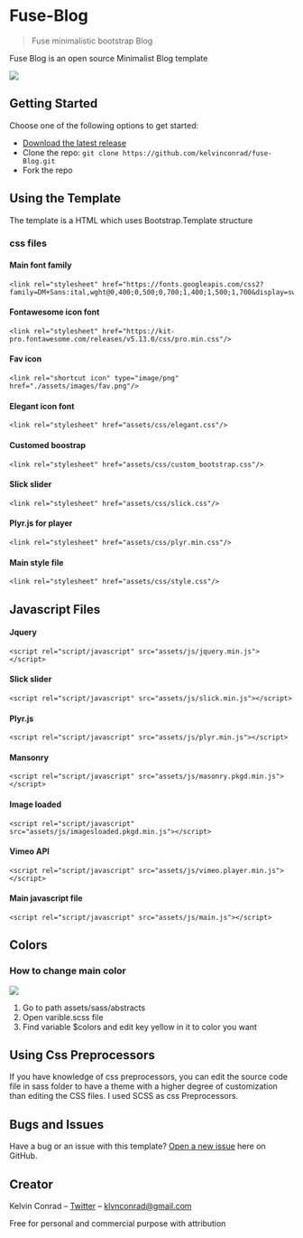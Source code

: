 # Fuse-Blog

>Fuse minimalistic bootstrap Blog

Fuse Blog is an open source Minimalist Blog template 

![](assets/images/gif/Fuse.gif)


## Getting Started

Choose one of the following options to get started:
* [Download the latest release](https://github.com/kelvinconrad/fuse-Blog/archive/main.zip)
* Clone the repo: `git clone https://github.com/kelvinconrad/fuse-Blog.git`
* Fork the repo

## Using the Template

The template is a HTML which uses Bootstrap.Template structure
### css files

#### Main font family
```
<link rel="stylesheet" href="https://fonts.googleapis.com/css2?family=DM+Sans:ital,wght@0,400;0,500;0,700;1,400;1,500;1,700&display=swap"/>
```

#### Fontawesome icon font
```
<link rel="stylesheet" href="https://kit-pro.fontawesome.com/releases/v5.13.0/css/pro.min.css"/>
```

#### Fav icon
```
<link rel="shortcut icon" type="image/png" href="./assets/images/fav.png"/>
```

#### Elegant icon font
```
<link rel="stylesheet" href="assets/css/elegant.css"/>
```

#### Customed boostrap
```
<link rel="stylesheet" href="assets/css/custom_bootstrap.css"/>
```

#### Slick slider
```
<link rel="stylesheet" href="assets/css/slick.css"/>
```

#### Plyr.js for player
```
<link rel="stylesheet" href="assets/css/plyr.min.css"/>
```

#### Main style file
```
<link rel="stylesheet" href="assets/css/style.css"/>
```
## Javascript Files

#### Jquery
```
<script rel="script/javascript" src="assets/js/jquery.min.js"></script>
```

#### Slick slider
```
<script rel="script/javascript" src="assets/js/slick.min.js"></script>
```

#### Plyr.js
```
<script rel="script/javascript" src="assets/js/plyr.min.js"></script>
```

#### Mansonry
```
<script rel="script/javascript" src="assets/js/masonry.pkgd.min.js"></script>
```

#### Image loaded
```
<script rel="script/javascript" src="assets/js/imagesloaded.pkgd.min.js"></script>
```

#### Vimeo API
```
<script rel="script/javascript" src="assets/js/vimeo.player.min.js"></script>
```

#### Main javascript file
```
<script rel="script/javascript" src="assets/js/main.js"></script>
```

## Colors
### How to change main color
![](https://i.ibb.co/346RgFy/colors.png)

1. Go to path assets/sass/abstracts
2. Open varible.scss file
3. Find variable $colors and edit key yellow in it to color you want

## Using Css Preprocessors
If you have knowledge of css preprocessors, you can edit the source code file in sass folder to have a theme with a higher degree of customization than editing the CSS files. I used SCSS as css Preprocessors. 

## Bugs and Issues

Have a bug or an issue with this template? [Open a new issue](https://github.com/kelvinconrad/fuse-Blog/issues/new) here on GitHub.


## Creator

Kelvin Conrad – [Twitter](https://twitter.com/Klvnconrad) – klvnconrad@gmail.com

Free for personal and commercial purpose with attribution
